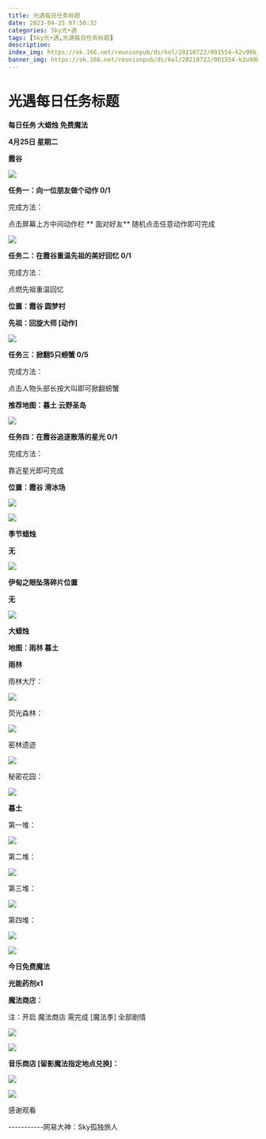 ```yaml
---
title: 光遇每日任务标题
date: 2023-04-25 07:50:32
categories: Sky光•遇
tags: [Sky光•遇,光遇每日任务标题]
description: 
index_img: https://ok.166.net/reunionpub/ds/kol/20210722/001554-k2u90bj7ay.png?imageView&thumbnail=600x0&type=jpg
banner_img: https://ok.166.net/reunionpub/ds/kol/20210722/001554-k2u90bj7ay.png?imageView&thumbnail=600x0&type=jpg
---
```

# 光遇每日任务标题
**每日任务 大蜡烛 免费魔法**

 **4月25日 星期二**

 **霞谷**

![](https://img.166.net/reunionpub/ds/kol/20230425/001814-vsm7hgsbw4.jpg)

 **任务一：向一位朋友做个动作 0/1**

完成方法：

点击屏幕上方中间动作栏 **  面对好友** 随机点击任意动作即可完成

![](https://img.166.net/reunionpub/ds/kol/20230425/000049-situdgco2s.jpg)

 **任务二：在霞谷重温先祖的美好回忆 0/1**

完成方法：

点燃先祖重温回忆

 **位置：霞谷 圆梦村**

 **先祖：回旋大师 [动作]**

![](https://img.166.net/reunionpub/ds/kol/20230425/000211-lheyu8b0ik.jpeg)

 **任务三：掀翻5只螃蟹 0/5**

完成方法：

点击人物头部长按大叫即可掀翻螃蟹

 **推荐地图：暮土 云野圣岛**

![](https://img.166.net/reunionpub/ds/kol/20230425/000443-yd2biuwgjf.jpg)

 **任务四：在霞谷追逐散落的星光 0/1**

完成方法：

靠近星光即可完成

 **位置：霞谷 滑冰场**

![](https://img.166.net/reunionpub/ds/kol/20230425/000500-qbuyljwtf1.jpeg)

![](https://img.166.net/reunionpub/ds/kol/20221018/100256-wzutnocka0.png)

 **季节蜡烛**

 **无**

![](https://img.166.net/reunionpub/ds/kol/20221130/005912-5mvshq9nf3.png)

 **伊甸之眼坠落碎片位置**

 **无**

![](https://img.166.net/reunionpub/ds/kol/20230313/005012-cdpy0kr1uq.png)

 **大蜡烛**

 **地图：雨林 暮土**

 **雨林**

雨林大厅：

![](https://img.166.net/reunionpub/ds/kol/20230414/001148-hjlc2pudag.jpeg)

荧光森林：

![](https://img.166.net/reunionpub/ds/kol/20230414/001239-onpdevbq9f.jpeg)

密林遗迹

![](https://img.166.net/reunionpub/ds/kol/20230414/001418-r2tcwjazgp.jpeg)

秘密花园：

![](https://img.166.net/reunionpub/ds/kol/20230414/001316-7l6amydqhu.jpeg)

 **暮土**

第一堆：

![](https://img.166.net/reunionpub/ds/kol/20230425/001021-uszjtfo0ng.jpeg)

第二堆：

![](https://img.166.net/reunionpub/ds/kol/20230425/001029-if6ak5s1qj.jpeg)

第三堆：

![](https://img.166.net/reunionpub/ds/kol/20230425/001035-johes15dl2.jpeg)

第四堆：

![](https://img.166.net/reunionpub/ds/kol/20230425/001043-vs7gkspir8.jpeg)

![](https://img.166.net/reunionpub/ds/kol/20221018/100256-wzutnocka0.png)

 **今日免费魔法**

 **光能药剂x1**

 **魔法商店：**

注：开启 魔法商店 需完成 [魔法季] 全部剧情

![](https://img.166.net/reunionpub/ds/kol/20221018/100559-oibznvdtus.png)

![](https://img.166.net/reunionpub/ds/kol/20230425/001059-jghi6seszf.jpeg)

 **音乐商店 [留影魔法指定地点兑换]：**

![](https://img.166.net/reunionpub/ds/kol/20230423/235646-rs8ob3knfd.jpeg)

 **![](https://img.166.net/reunionpub/ds/kol/20221018/100256-wzutnocka0.png)**

感谢观看

\-----------网易大神：Sky孤独旅人

